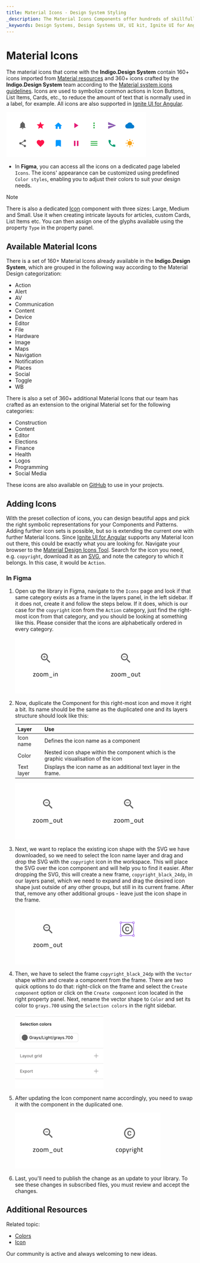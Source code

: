 ```yaml
---
title: Material Icons - Design System Styling
_description: The Material Icons Components offer hundreds of skillfully crafted icon symbols that designate common actions.
_keywords: Design Systems, Design Systems UX, UI kit, Ignite UI for Angular, Angular, Angular Design System, Design Kits for Angular, Figma, Figma to Angular, Export code from Figma, Figma HTML, Figma to HTML, Figma UI kits
---
```


# Material Icons

The material icons that come with the **Indigo.Design System** contain 160+ icons imported from [Material resources](https://material.io/resources/icons/?style=baseline) and 360+ icons crafted by the **Indigo.Design System** team according to the [Material system icons guidelines](https://material.io/design/iconography/system-icons.html#design-principles). Icons are used to symbolize common actions in Icon Buttons, List Items, Cards, etc., to reduce the amount of text that is normally used in a label, for example. All icons are also supported in [Ignite UI for Angular](https://www.infragistics.com/products/ignite-ui-angular).

<img class="responsive-img" src="../images/icons_demo.png" srcset="../images/icons_demo@2x.png 2x" />
<div class="divider--half"></div>

- In **Figma**, you can access all the icons on a dedicated page labeled `Icons`. The icons' appearance can be customized using predefined `Color styles`, enabling you to adjust their colors to suit your design needs.

> [!Note]
> There is also a dedicated [Icon](../components/icon.md) component with three sizes: Large, Medium and Small. Use it when creating intricate layouts for articles, custom Cards, List Items etc. You can then assign one of the glyphs available using the property `Type` in the property panel.

## Available Material Icons

There is a set of 160+ Material Icons already available in the **Indigo.Design System**, which are grouped in the following way according to the Material Design categorization:

- Action
- Alert
- AV
- Communication
- Content
- Device
- Editor
- File
- Hardware
- Image
- Maps
- Navigation
- Notification
- Places
- Social
- Toggle
- WB

There is also a set of 360+ additional Material Icons that our team has crafted as an extension to the original Material set for the following categories:

- Construction
- Content
- Editor
- Elections
- Finance
- Health
- Logos
- Programming
- Social Media

These icons are also available on [GitHub](https://github.com/IgniteUI/material-icons-extended) to use in your projects.

## Adding Icons

With the preset collection of icons, you can design beautiful apps and pick the right symbolic representations for your Components and Patterns. Adding further icon sets is possible, but so is extending the current one with further Material Icons. Since [Ignite UI for Angular](https://www.infragistics.com/products/ignite-ui-angular) supports any Material Icon out there, this could be exactly what you are looking for. Navigate your browser to the [Material Design Icons Tool](https://fonts.google.com/icons?selected=Material+Icons). Search for the icon you need, e.g. `copyright`, download it as an [SVG](https://fonts.google.com/icons?selected=Material+Icons&icon.query=copyright), and note the category to which it belongs. In this case, it would be `Action`. 

### In Figma

1.  Open up the library in Figma, navigate to the `Icons` page and look if that same category exists as a frame in the layers panel, in the left sidebar. If it does not, create it and follow the steps below. If it does, which is our case for the `copyright` icon from the `Action` category, just find the right-most icon from that category, and you should be looking at something like this. Please consider that the icons are alphabetically ordered in every category.

    <img class="responsive-img" src="../images/icons_add1.png" srcset="../images/icons_add1@2x.png 2x" />

2.  Now, duplicate the Component for this right-most icon and move it right a bit. Its name should be the same as the duplicated one and its layers structure should look like this:

    | Layer                                                                             | Use                                                                              |
    | --------------------------------------------------------------------------------- | -------------------------------------------------------------------------------- |
    | Icon name  | Defines the icon name as a component |
    | Color      | Nested icon shape within the component which is the graphic visualisation of the icon |
    | Text layer | Displays the icon name as an additional text layer in the frame. |

    <img class="responsive-img" src="../images/icons_add2.png" srcset="../images/icons_add2@2x.png 2x" />

3.  Next, we want to replace the existing icon shape with the SVG we have downloaded, so we need to select the Icon name layer and drag and drop the SVG with the `copyright` icon in the workspace. This will place the SVG over the icon component and will help you to find it easier. After dropping the SVG, this will create a new frame, `copyright_black_24dp`, in our layers panel, which we need to expand and drag the desired icon shape just outside of any other groups, but still in its current frame. After that, remove any other additional groups - leave just the icon shape in the frame.

    <img class="responsive-img" src="../images/icons_add3.png" srcset="../images/icons_add3@2x.png 2x" />

4.  Then, we have to select the frame `copyright_black_24dp` with the `Vector` shape within and create a component from the frame. There are two quick options to do that: right-click on the frame and select the `Create component` option or click on the `Create component` icon located in the right property panel. Next, rename the vector shape to `Color` and set its color to `grays.700` using the `Selection colors` in the right sidebar.

    <img class="responsive-img" src="../images/icons_add4.png" srcset="../images/icons_add4@2x.png 2x" />
    <div class="divider--half"></div>

5.  After updating the Icon component name accordingly, you need to swap it with the component in the duplicated one.

    <img class="responsive-img" src="../images/icons_add5.png" srcset="../images/icons_add5@2x.png 2x" />

6. Last, you'll need to publish the change as an update to your library. To see these changes in subscribed files, you must review and accept the changes.

## Additional Resources

Related topic:

- [Colors](colors.md)
- [Icon](../components/icon.md)

Our community is active and always welcoming to new ideas.
